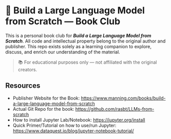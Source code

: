 # 🧠 Build a Large Language Model from Scratch — Book Club

This is a personal book club for **_Build a Large Language Model from Scratch_**. All code and intellectual property belong to the original author and publisher. This repo exists solely as a learning companion to explore, discuss, and enrich our understanding of the material.

> 📚 For educational purposes only — not affiliated with the original creators.





## Resources
- Publisher Website for the Book: https://www.manning.com/books/build-a-large-language-model-from-scratch
- Actual Git Repo for the book: https://github.com/rasbt/LLMs-from-scratch
- How to install Jupyter Lab/Notebook: https://jupyter.org/install
- Quick Primer/Tutorial on how to use/run Jupyter: https://www.dataquest.io/blog/jupyter-notebook-tutorial/
